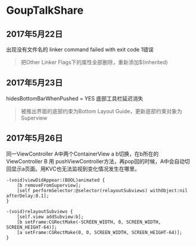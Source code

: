 # GoupTalkShare

## 2017年5月22日

出现没有文件名的 linker command failed with exit code 1错误

>把Other Linker Flags下的属性全部删除，重新添加$(inherited)

## 2017年5月23日

hidesBottomBarWhenPushed = YES 底部工具栏延迟消失

>被推出界面的底部约束为Bottom Layout Guide，更新底部约束对象为Superview

## 2017年5月26日

同一ViewController A中两个ContainerView a b切换，在b所在的ViewController B 用 pushViewController方法，再pop回的时候，A中会自动切回显示a页面。用KVC也无法监视到变化情况发生在哪里。

>
````` 
-(void)viewDidAppear:(BOOL)animated {
    [b removeFromSuperview];
    [self performSelector:@selector(relayoutSubviews) withObject:nil afterDelay:0.1];
}

-(void)relayoutSubviews {
    [self.view addSubview:b];
    [b setFrame:CGRectMake(-SCREEN_WIDTH, 0, SCREEN_WIDTH, SCREEN_HEIGHT-64)];
    [a setFrame:CGRectMake(0, 0, SCREEN_WIDTH, SCREEN_HEIGHT-64)];
}
````` 
